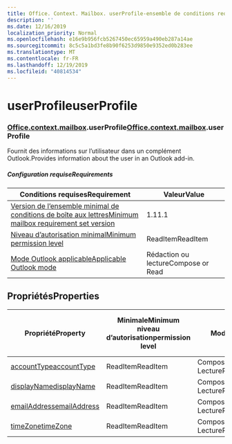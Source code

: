```yaml
---
title: Office. Context. Mailbox. userProfile-ensemble de conditions requises 1,8
description: ''
ms.date: 12/16/2019
localization_priority: Normal
ms.openlocfilehash: e16e9b956fcb5267450ec65959a490eb287a14ae
ms.sourcegitcommit: 8c5c5a1bd3fe8b90f6253d9850e9352ed0b283ee
ms.translationtype: MT
ms.contentlocale: fr-FR
ms.lasthandoff: 12/19/2019
ms.locfileid: "40814534"
---
```

# <a name="userprofile"></a><span data-ttu-id="a5117-102">userProfile</span><span class="sxs-lookup"><span data-stu-id="a5117-102">userProfile</span></span>

### <a name="officeofficemdcontextofficecontextmdmailboxofficecontextmailboxmduserprofile"></a><span data-ttu-id="a5117-103">[Office](office.md)[.context](office.context.md)[.mailbox](office.context.mailbox.md).userProfile</span><span class="sxs-lookup"><span data-stu-id="a5117-103">[Office](office.md)[.context](office.context.md)[.mailbox](office.context.mailbox.md).userProfile</span></span>

<span data-ttu-id="a5117-104">Fournit des informations sur l’utilisateur dans un complément Outlook.</span><span class="sxs-lookup"><span data-stu-id="a5117-104">Provides information about the user in an Outlook add-in.</span></span>

##### <a name="requirements"></a><span data-ttu-id="a5117-105">Configuration requise</span><span class="sxs-lookup"><span data-stu-id="a5117-105">Requirements</span></span>

|<span data-ttu-id="a5117-106">Conditions requises</span><span class="sxs-lookup"><span data-stu-id="a5117-106">Requirement</span></span>| <span data-ttu-id="a5117-107">Valeur</span><span class="sxs-lookup"><span data-stu-id="a5117-107">Value</span></span>|
|---|---|
|[<span data-ttu-id="a5117-108">Version de l’ensemble minimal de conditions de boîte aux lettres</span><span class="sxs-lookup"><span data-stu-id="a5117-108">Minimum mailbox requirement set version</span></span>](../../requirement-sets/outlook-api-requirement-sets.md)| <span data-ttu-id="a5117-109">1.1</span><span class="sxs-lookup"><span data-stu-id="a5117-109">1.1</span></span>|
|[<span data-ttu-id="a5117-110">Niveau d’autorisation minimal</span><span class="sxs-lookup"><span data-stu-id="a5117-110">Minimum permission level</span></span>](/outlook/add-ins/understanding-outlook-add-in-permissions)| <span data-ttu-id="a5117-111">ReadItem</span><span class="sxs-lookup"><span data-stu-id="a5117-111">ReadItem</span></span>|
|[<span data-ttu-id="a5117-112">Mode Outlook applicable</span><span class="sxs-lookup"><span data-stu-id="a5117-112">Applicable Outlook mode</span></span>](/outlook/add-ins/#extension-points)| <span data-ttu-id="a5117-113">Rédaction ou lecture</span><span class="sxs-lookup"><span data-stu-id="a5117-113">Compose or Read</span></span>|

## <a name="properties"></a><span data-ttu-id="a5117-114">Propriétés</span><span class="sxs-lookup"><span data-stu-id="a5117-114">Properties</span></span>

| <span data-ttu-id="a5117-115">Propriété</span><span class="sxs-lookup"><span data-stu-id="a5117-115">Property</span></span> | <span data-ttu-id="a5117-116">Minimale</span><span class="sxs-lookup"><span data-stu-id="a5117-116">Minimum</span></span><br><span data-ttu-id="a5117-117">niveau d’autorisation</span><span class="sxs-lookup"><span data-stu-id="a5117-117">permission level</span></span> | <span data-ttu-id="a5117-118">Modes</span><span class="sxs-lookup"><span data-stu-id="a5117-118">Modes</span></span> | <span data-ttu-id="a5117-119">Type de retour</span><span class="sxs-lookup"><span data-stu-id="a5117-119">Return type</span></span> | <span data-ttu-id="a5117-120">Minimale</span><span class="sxs-lookup"><span data-stu-id="a5117-120">Minimum</span></span><br><span data-ttu-id="a5117-121">ensemble de conditions requises</span><span class="sxs-lookup"><span data-stu-id="a5117-121">requirement set</span></span> |
|---|---|---|---|:---:|
| [<span data-ttu-id="a5117-122">accountType</span><span class="sxs-lookup"><span data-stu-id="a5117-122">accountType</span></span>](/javascript/api/outlook/office.userprofile?view=outlook-js-1.8#accounttype) | <span data-ttu-id="a5117-123">ReadItem</span><span class="sxs-lookup"><span data-stu-id="a5117-123">ReadItem</span></span> | <span data-ttu-id="a5117-124">Composition</span><span class="sxs-lookup"><span data-stu-id="a5117-124">Compose</span></span><br><span data-ttu-id="a5117-125">Lecture</span><span class="sxs-lookup"><span data-stu-id="a5117-125">Read</span></span> | <span data-ttu-id="a5117-126">String</span><span class="sxs-lookup"><span data-stu-id="a5117-126">String</span></span> | [<span data-ttu-id="a5117-127">1,6</span><span class="sxs-lookup"><span data-stu-id="a5117-127">1.6</span></span>](../requirement-set-1.6/outlook-requirement-set-1.6.md) |
| [<span data-ttu-id="a5117-128">displayName</span><span class="sxs-lookup"><span data-stu-id="a5117-128">displayName</span></span>](/javascript/api/outlook/office.userprofile?view=outlook-js-1.8#displayname) | <span data-ttu-id="a5117-129">ReadItem</span><span class="sxs-lookup"><span data-stu-id="a5117-129">ReadItem</span></span> | <span data-ttu-id="a5117-130">Composition</span><span class="sxs-lookup"><span data-stu-id="a5117-130">Compose</span></span><br><span data-ttu-id="a5117-131">Lecture</span><span class="sxs-lookup"><span data-stu-id="a5117-131">Read</span></span> | <span data-ttu-id="a5117-132">String</span><span class="sxs-lookup"><span data-stu-id="a5117-132">String</span></span> | [<span data-ttu-id="a5117-133">1.1</span><span class="sxs-lookup"><span data-stu-id="a5117-133">1.1</span></span>](../requirement-set-1.1/outlook-requirement-set-1.1.md) |
| [<span data-ttu-id="a5117-134">emailAddress</span><span class="sxs-lookup"><span data-stu-id="a5117-134">emailAddress</span></span>](/javascript/api/outlook/office.userprofile?view=outlook-js-1.8#emailaddress) | <span data-ttu-id="a5117-135">ReadItem</span><span class="sxs-lookup"><span data-stu-id="a5117-135">ReadItem</span></span> | <span data-ttu-id="a5117-136">Composition</span><span class="sxs-lookup"><span data-stu-id="a5117-136">Compose</span></span><br><span data-ttu-id="a5117-137">Lecture</span><span class="sxs-lookup"><span data-stu-id="a5117-137">Read</span></span> | <span data-ttu-id="a5117-138">String</span><span class="sxs-lookup"><span data-stu-id="a5117-138">String</span></span> | [<span data-ttu-id="a5117-139">1.1</span><span class="sxs-lookup"><span data-stu-id="a5117-139">1.1</span></span>](../requirement-set-1.1/outlook-requirement-set-1.1.md) |
| [<span data-ttu-id="a5117-140">timeZone</span><span class="sxs-lookup"><span data-stu-id="a5117-140">timeZone</span></span>](/javascript/api/outlook/office.userprofile?view=outlook-js-1.8#timezone) | <span data-ttu-id="a5117-141">ReadItem</span><span class="sxs-lookup"><span data-stu-id="a5117-141">ReadItem</span></span> | <span data-ttu-id="a5117-142">Composition</span><span class="sxs-lookup"><span data-stu-id="a5117-142">Compose</span></span><br><span data-ttu-id="a5117-143">Lecture</span><span class="sxs-lookup"><span data-stu-id="a5117-143">Read</span></span> | <span data-ttu-id="a5117-144">String</span><span class="sxs-lookup"><span data-stu-id="a5117-144">String</span></span> | [<span data-ttu-id="a5117-145">1.1</span><span class="sxs-lookup"><span data-stu-id="a5117-145">1.1</span></span>](../requirement-set-1.1/outlook-requirement-set-1.1.md) |
